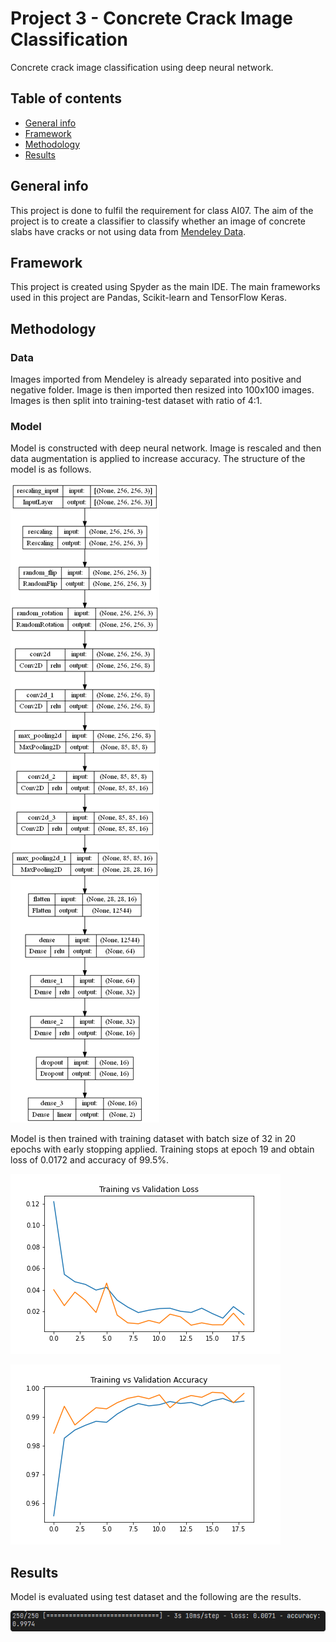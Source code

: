 # Project 3 - Concrete Crack Image Classification
Concrete crack image classification using deep neural network.

## Table of contents
* [General info](#general-info-general-info)
* [Framework](#framework-framework)
* [Methodology](#methodology-methodology)
* [Results](#results-results)

## General info
This project is done to fulfil the requirement for class AI07. The aim of the project is to create a classifier to classify whether an image of concrete slabs have cracks or not using data from [Mendeley Data](https://data.mendeley.com/datasets/5y9wdsg2zt/2).

## Framework
This project is created using Spyder as the main IDE. The main frameworks used in this project are Pandas, Scikit-learn and TensorFlow Keras.

## Methodology
### Data
Images imported from Mendeley is already separated into positive and negative folder. Image is then imported then resized into 100x100 images. Images is then split into training-test dataset with ratio of 4:1.

### Model
Model is constructed with deep neural network. Image is rescaled and then data augmentation is applied to increase accuracy. The structure of the model is as follows.

![model](model.png)

Model is then trained with training dataset with batch size of 32 in 20 epochs with early stopping applied. Training stops at epoch 19 and obtain loss of 0.0172 and accuracy of 99.5%.

![loss](loss.png)


![metrics](metrics.png)

## Results
Model is evaluated using test dataset and the following are the results.

![result](results.png)
